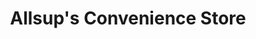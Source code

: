 ---
title: "Allsup's Convenience Store"
url: /morton/allsups-convenience-store/
shop: Lebensmittel
---